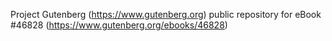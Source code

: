 Project Gutenberg (https://www.gutenberg.org) public repository for eBook #46828 (https://www.gutenberg.org/ebooks/46828)